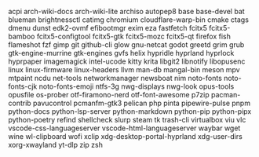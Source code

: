 acpi
arch-wiki-docs
arch-wiki-lite
archiso
autopep8
base
base-devel
bat
blueman
brightnessctl
catimg
chromium
cloudflare-warp-bin
cmake
ctags
dmenu
dunst
edk2-ovmf
efibootmgr
exim
eza
fastfetch
fcitx5
fcitx5-bamboo
fcitx5-configtool
fcitx5-gtk
fcitx5-mozc
fcitx5-qt
firefox
fish
flameshot
fzf
gimp
git
github-cli
glow
gnu-netcat
godot
greetd
grim
grub
gtk-engine-murrine
gtk-engines
gvfs
helix
hypridle
hyprland
hyprlock
hyprpaper
imagemagick
intel-ucode
kitty
krita
libgit2
libnotify
libopusenc
linux
linux-firmware
linux-headers
llvm
man-db
mangal-bin
meson
mpv
mtpaint
ncdu
net-tools
networkmanager
newsboat
nim
noto-fonts
noto-fonts-cjk
noto-fonts-emoji
ntfs-3g
nwg-displays
nwg-look
opus-tools
opusfile
os-prober
otf-firamono-nerd
otf-font-awesome
p7zip
pacman-contrib
pavucontrol
pcmanfm-gtk3
pelican
php
pinta
pipewire-pulse
pnpm
python-docs
python-lsp-server
python-markdown
python-pip
python-pipx
python-poetry
refind
shellcheck
slurp
steam
tk
trash-cli
virtualbox
viu
vlc
vscode-css-languageserver
vscode-html-languageserver
waybar
wget
wine
wl-clipboard
wofi
xclip
xdg-desktop-portal-hyprland
xdg-user-dirs
xorg-xwayland
yt-dlp
zip
zsh
